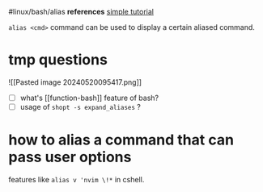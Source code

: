 #linux/bash/alias
**references**
[simple tutorial](https://www.cnblogs.com/taiyang-li/p/14502975.html)

`alias <cmd>` command can be used to display a certain aliased command.

# tmp questions
![[Pasted image 20240520095417.png]]
- [ ] what's [[function-bash]] feature of bash?
- [ ] usage of `shopt -s expand_aliases` ?

# how to alias a command that can pass user options
features like `alias v 'nvim \!*` in cshell.

